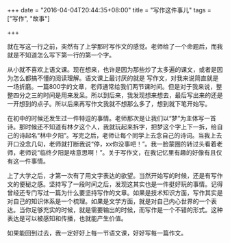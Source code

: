 +++
date = "2016-04-04T20:44:35+08:00"
title = "写作这件事儿"
tags = ["写作", "故事"]

+++

就在写这一行之前，突然有了上学那时写作文的感觉。老师给了一个命题后，而我就是不知道怎么写下第一行的第一个字。

从小就不喜欢上语文课。现在想来，也许是因为那些炒了太多遍的课文，或者是因为怎么都搞不懂的阅读理解。语文课上最讨厌的就是
写作文，对我来说简直就是一场折磨。一篇800字的文章，老师通常给我们两节课时间。但是对于我来说，整整四分之三的时间是用来发呆。所以到后来，我发现想来想去，最后写出来的还是一开想到的点子。所以后来再写作文我就不想那么多了，想到就下笔开始写。

在初中的时候还发生过一件特逗的事情。老师那次是让我们以“梦”为主体写一首诗。那时候还不知道有林夕这个人，我就玩起来拆字，把梦这个字上下一拆，给自己的诗起名“林中夕阳”。写完之后，老师让每个同学上去念自己的诗词。当我上去开口没念几句，老师就打断我说“停，xx你没事吧！”。我一脸蒙圈的转过头看着老师，老师说“临终夕阳是啥意思啊！”。关于写作文，在我记忆里有趣的好像有且仅有这一件事情。

上了大学之后，才第一次有了用文字表达的欲望。当然开始写的时候，还是有写作文的便秘之感。坚持写了一段时间之后，发现这其实也是一件挺好玩的事情。记得曾经还专门写过一篇为什么要坚持写作的文章。如果是技术知识方面，写作其实是对自己的知识体系是一个梳理。如果是文学方面，就是对自己内心世界的一个表达。当你足够充实的时候，就是需要输出的时候，而写作是一个不错的形式。这种表达是可以被感知和传播，也就能产生价值。

如果能回到过去，我一定好好上每一节语文课，好好写每一篇作文。
